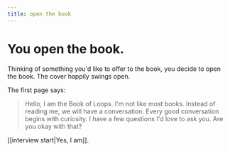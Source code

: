 ```yaml
---
title: open the book
---
```


# You open the book.

Thinking of something you'd like to offer to the book, you decide to open the book. The cover happily swings open. 

The first page says:

> Hello, I am the Book of Loops.
> I'm not like most books. Instead of reading me, we will have a conversation. 
> Every good conversation begins with curiosity.
> I have a few questions I'd love to ask you. 
> Are you okay with that?

[[interview start|Yes, I am]].